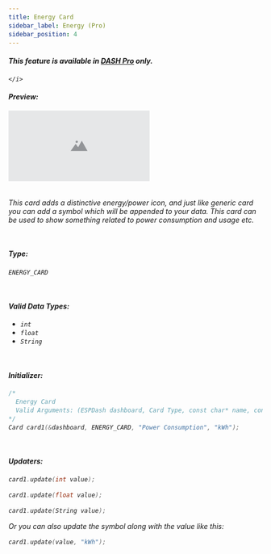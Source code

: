 ```yaml
---
title: Energy Card
sidebar_label: Energy (Pro)
sidebar_position: 4
---
```


<div className="pro-label">
    <i>
        <h4 style={{ fontWeight: '500', marginBottom: 5 }}>
             This feature is available in <a target="_blank" style={{ color: "red" }} href="https://espdash.pro">DASH Pro</a> only.
        </h4>
         
    </i>
</div>

#### Preview:

<img src="/img/v4/placeholder.png" width="280px" alt="Energy Card Preview" />

<br/>
<br/>

This card adds a distinctive energy/power icon, and just like generic card you can add a symbol which will be appended to your data. This card can be used to show something related to power consumption and usage etc.

<br/>

#### Type:
`ENERGY_CARD`

<br/>

#### Valid Data Types:
- `int`
- `float`
- `String`

<br/>

#### Initializer:
```cpp
/* 
  Energy Card
  Valid Arguments: (ESPDash dashboard, Card Type, const char* name, const char* symbol (optional) )
*/
Card card1(&dashboard, ENERGY_CARD, "Power Consumption", "kWh");
```

<br/>

#### Updaters:

```cpp
card1.update(int value);
```

```cpp
card1.update(float value);
```

```cpp
card1.update(String value);
```

Or you can also update the symbol along with the value like this:

```cpp
card1.update(value, "kWh");
```

<br/>

<br/>
